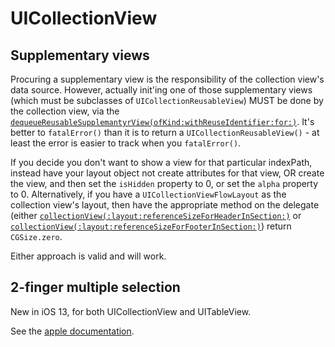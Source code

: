 # UICollectionView

## Supplementary views

Procuring a supplementary view is the responsibility of the collection view's data source. However, actually init'ing one of those supplementary views (which must be subclasses of `UICollectionReusableView`) MUST be done by the collection view, via the [`dequeueReusableSupplemantyrView(ofKind:withReuseIdentifier:for:)`](https://developer.apple.com/documentation/uikit/uicollectionview/1618068-dequeuereusablesupplementaryview). It's better to `fatalError()` than it is to return a `UICollectionReusableView()` - at least the error is easier to track when you `fatalError()`.

If you decide you don't want to show a view for that particular indexPath, instead have your layout object not create attributes for that view, OR create the view, and then set the `isHidden` property to 0, or set the `alpha` property to 0. Alternatively, if you have a `UICollectionViewFlowLayout` as the collection view's layout, then have the appropriate method on the delegate (either [`collectionView(:layout:referenceSizeForHeaderInSection:)`](https://developer.apple.com/documentation/uikit/uicollectionviewdelegateflowlayout/1617702-collectionview) or [`collectionView(:layout:referenceSizeForFooterInSection:)`](https://developer.apple.com/documentation/uikit/uicollectionviewdelegateflowlayout/1617713-collectionview)) return `CGSize.zero`.

Either approach is valid and will work.

## 2-finger multiple selection

New in iOS 13, for both UICollectionView and UITableView.

See the [apple documentation](https://developer.apple.com/documentation/uikit/uitableviewdelegate/selecting_multiple_items_with_a_two-finger_pan_gesture).
